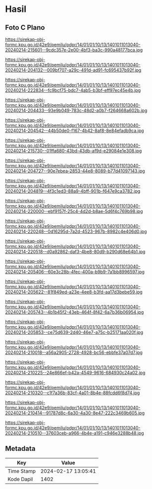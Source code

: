 # Hasil

## Foto C Plano

https://sirekap-obj-formc.kpu.go.id/42e9/pemilu/pdpr/14/01/01/10/13/1401011013040-20240214-215601--9cdc357e-2e00-4bf3-ba3c-990a48177bca.jpg

https://sirekap-obj-formc.kpu.go.id/42e9/pemilu/pdpr/14/01/01/10/13/1401011013040-20240214-204132--009bf707-a29c-491d-ad91-fc695437b92f.jpg

https://sirekap-obj-formc.kpu.go.id/42e9/pemilu/pdpr/14/01/01/10/13/1401011013040-20240214-222834--fc9bcf75-bdc7-4ab5-b3bf-eff97ec45e4b.jpg

https://sirekap-obj-formc.kpu.go.id/42e9/pemilu/pdpr/14/01/01/10/13/1401011013040-20240214-204433--93e9b049-783c-48d2-a0b7-f264668a602b.jpg

https://sirekap-obj-formc.kpu.go.id/42e9/pemilu/pdpr/14/01/01/10/13/1401011013040-20240214-204542--44b50de0-f167-4b42-8af8-8e84efadb9ca.jpg

https://sirekap-obj-formc.kpu.go.id/42e9/pemilu/pdpr/14/01/01/10/13/1401011013040-20240214-215730--01ffa680-43bd-43db-af9d-e29084e1e308.jpg

https://sirekap-obj-formc.kpu.go.id/42e9/pemilu/pdpr/14/01/01/10/13/1401011013040-20240214-204727--90e7ebea-2853-44e8-8089-b77d41097143.jpg

https://sirekap-obj-formc.kpu.go.id/42e9/pemilu/pdpr/14/01/01/10/13/1401011013040-20240214-204819--4f3c1ed3-88a9-4bff-901b-f647e9ca3782.jpg

https://sirekap-obj-formc.kpu.go.id/42e9/pemilu/pdpr/14/01/01/10/13/1401011013040-20240214-220000--ebf9157f-25c4-4d2d-b8ae-5d6f4c769b98.jpg

https://sirekap-obj-formc.kpu.go.id/42e9/pemilu/pdpr/14/01/01/10/13/1401011013040-20240214-220248--0d16295d-7a2d-4523-967b-8982c4e406d0.jpg

https://sirekap-obj-formc.kpu.go.id/42e9/pemilu/pdpr/14/01/01/10/13/1401011013040-20240214-220518--d0a92862-daf3-4be8-80d9-b290d68e64b1.jpg

https://sirekap-obj-formc.kpu.go.id/42e9/pemilu/pdpr/14/01/01/10/13/1401011013040-20240214-205406--60e3c28b-4fec-400a-b9b9-7a1bb8996597.jpg

https://sirekap-obj-formc.kpu.go.id/42e9/pemilu/pdpr/14/01/01/10/13/1401011013040-20240214-205622--81f849ed-a23e-4ee8-b3fd-aa17d3bebe59.jpg

https://sirekap-obj-formc.kpu.go.id/42e9/pemilu/pdpr/14/01/01/10/13/1401011013040-20240214-205743--4b1b45f2-43eb-464f-8f42-6a7b36b06954.jpg

https://sirekap-obj-formc.kpu.go.id/42e9/pemilu/pdpr/14/01/01/10/13/1401011013040-20240214-205853--ce75d639-2d40-46e7-a75c-b25171aa020f.jpg

https://sirekap-obj-formc.kpu.go.id/42e9/pemilu/pdpr/14/01/01/10/13/1401011013040-20240214-210018--a56a2905-2728-4928-bc56-ebbfe37a07d7.jpg

https://sirekap-obj-formc.kpu.go.id/42e9/pemilu/pdpr/14/01/01/10/13/1401011013040-20240214-210225--24e866ef-b42a-4549-9616-684930c24a02.jpg

https://sirekap-obj-formc.kpu.go.id/42e9/pemilu/pdpr/14/01/01/10/13/1401011013040-20240214-210320--c1f7a36b-83cf-4a01-8b4e-88fcdd6f8d74.jpg

https://sirekap-obj-formc.kpu.go.id/42e9/pemilu/pdpr/14/01/01/10/13/1401011013040-20240214-210414--91787d8c-6a30-4a30-8e47-222c3469b605.jpg

https://sirekap-obj-formc.kpu.go.id/42e9/pemilu/pdpr/14/01/01/10/13/1401011013040-20240214-210510--37603ceb-a966-4b4e-a191-c946e3288b48.jpg


## Metadata

| Key        | Value               |
| ---------- | ------------------- |
| Time Stamp | 2024-02-17 13:05:41 |
| Kode Dapil | 1402                |



